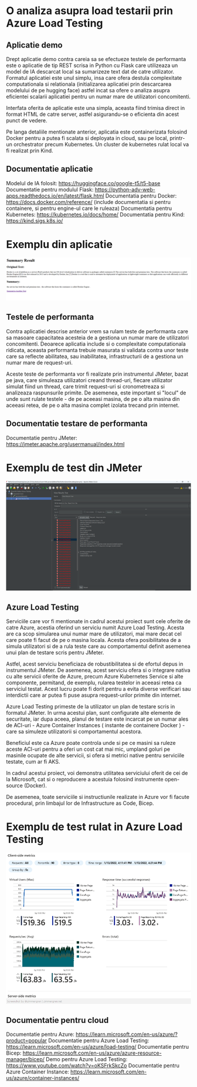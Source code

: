 # O analiza asupra load testarii prin Azure Load Testing

## Aplicatie demo

Drept aplicatie demo contra careia sa se efectueze testele de performanta este o aplicatie de tip REST scrisa in Python cu Flask care utilizeaza un model de IA descarcat local sa sumarizeze text dat de catre utilizator. Formatul aplicatiei este unul simplu, insa care ofera destula complexitate computationala si relationala (initializarea aplicatiei prin descarcarea modelului de pe hugging face) astfel incat sa ofere o analiza asupra eficientei scalarii aplicatiei pentru un numar mare de utilizatori concomitenti.

Interfata oferita de aplicatie este una simpla, aceasta fiind trimisa direct in format HTML de catre server, astfel asigurandu-se o eficienta din acest punct de vedere.

Pe langa detaliile mentionate anterior, aplicatia este containerizata folosind Docker pentru a putea fi scalata si deployata in cloud, sau pe local, printr-un orchestrator precum Kubernetes. Un cluster de kubernetes rulat local va fi realizat prin Kind.

## Documentatie aplicatie

Modelul de IA folosit: https://huggingface.co/google-t5/t5-base
Documentatie pentru modulul Flask: https://python-adv-web-apps.readthedocs.io/en/latest/flask.html
Documentatia pentru Docker: https://docs.docker.com/reference/ (include documentatia si pentru containere, si pentru engine-ul care le ruleaza)
Documentatia pentru Kubernetes: https://kubernetes.io/docs/home/
Documentatia pentru Kind: https://kind.sigs.k8s.io/

# Exemplu din aplicatie

![](./summarize.png)

## Testele de performanta

Contra aplicatiei descrise anterior vrem sa rulam teste de performanta care sa masoare capacitatea acesteia de a gestiona un numar mare de utilizatori concomitenti. Deoarece aplicatia include si o complexitate computationala ridicata, aceasta performanta trebuie masurata si validata contra unor teste care sa reflecte abilitatea, sau inabilitatea, infrastructurii de a gestiona un numar mare de request-uri.

Aceste teste de performanta vor fi realizate prin instrumentul JMeter, bazat pe java, care simuleaza utilizatori creand thread-uri, fiecare utilizator simulat fiind un thread, care trimit request-uri si cronometreaza si analizeaza raspunsurile primite. De asemenea, este important si "locul" de unde sunt rulate testele - de pe aceeasi masina, de pe o alta masina din aceeasi retea, de pe o alta masina complet izolata trecand prin internet.

## Documentatie testare de performanta

Documentatie pentru JMeter: https://jmeter.apache.org/usermanual/index.html

# Exemplu de test din JMeter

![](./jmeter.png)

## Azure Load Testing

Serviciile care vor fi mentionate in cadrul acestui proiect sunt cele oferite de catre Azure, acestia oferind un serviciu numit Azure Load Testing. Acesta are ca scop simularea unui numar mare de utilizatori, mai mare decat cel care poate fi facut de pe o masina locala. Acesta ofera posibilitatea de a simula utilizatori si de a rula teste care au comportamentul definit asemenea unui plan de testare scris pentru JMeter.

Astfel, acest serviciu beneficiaza de robustibilitatea si de efortul depus in instrumentul JMeter. De asemenea, acest serviciu ofera si o integrare nativa cu alte servicii oferite de Azure, precum Azure Kubernetes Service si alte componente, permitand, de exemplu, rularea testelor in aceeasi retea ca serviciul testat. Acest lucru poate fi dorit pentru a evita diverse verificari sau interdictii care ar putea fi puse asupra request-urilor primite din internet.

Azure Load Testing primeste de la utilizator un plan de testare scris in formatul JMeter. In urma acestui plan, sunt configurate alte elemente de securitate, iar dupa aceea, planul de testare este incarcat pe un numar ales de ACI-uri - Azure Container Instances ( instante de containere Docker ) - care sa simuleze utilizatorii si comportamentul acestora.

Beneficiul este ca Azure poate controla unde si pe ce masini sa ruleze aceste ACI-uri pentru a oferi un cost cat mai mic, umpland goluri pe masinile ocupate de alte servicii, si ofera si metrici native pentru serviciile testate, cum ar fi AKS.

In cadrul acestui proiect, voi demonstra utilitatea serviciului oferit de cei de la Microsoft, cat si o reproducere a acestuia folosind instrumente open-source (Docker).

De asemenea, toate serviciile si instructiunile realizate in Azure vor fi facute procedural, prin limbajul lor de Infrastructure as Code, Bicep.

# Exemplu de test rulat in Azure Load Testing

![](./azureLoadTesting.png)

## Documentatie pentru cloud

Documentatie pentru Azure: https://learn.microsoft.com/en-us/azure/?product=popular
Documentatie pentru Azure Load Testing: https://learn.microsoft.com/en-us/azure/load-testing/
Documentatie pentru Bicep: https://learn.microsoft.com/en-us/azure/azure-resource-manager/bicep/
Demo pentru Azure Load Testing: https://www.youtube.com/watch?v=oKSFrkSkcZo
Documentatie pentru Azure Container Instance: https://learn.microsoft.com/en-us/azure/container-instances/
